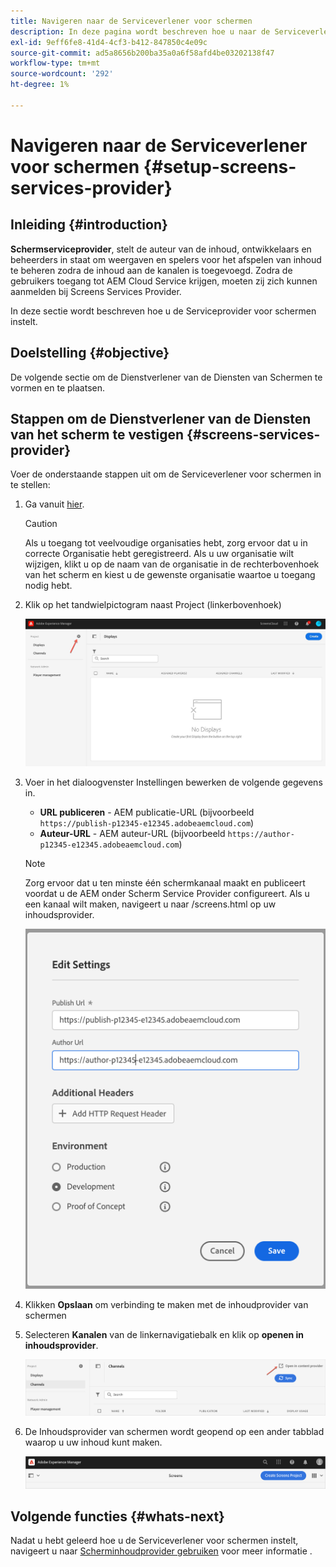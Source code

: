 ```yaml
---
title: Navigeren naar de Serviceverlener voor schermen
description: In deze pagina wordt beschreven hoe u naar de Serviceverlener voor schermen kunt navigeren.
exl-id: 9eff6fe8-41d4-4cf3-b412-847850c4e09c
source-git-commit: ad5a8656b200ba35a0a6f58afd4be03202138f47
workflow-type: tm+mt
source-wordcount: '292'
ht-degree: 1%

---
```


# Navigeren naar de Serviceverlener voor schermen {#setup-screens-services-provider}

## Inleiding {#introduction}

**Schermserviceprovider**, stelt de auteur van de inhoud, ontwikkelaars en beheerders in staat om weergaven en spelers voor het afspelen van inhoud te beheren zodra de inhoud aan de kanalen is toegevoegd. Zodra de gebruikers toegang tot AEM Cloud Service krijgen, moeten zij zich kunnen aanmelden bij Screens Services Provider.

In deze sectie wordt beschreven hoe u de Serviceprovider voor schermen instelt.


## Doelstelling {#objective}

De volgende sectie om de Dienstverlener van de Diensten van Schermen te vormen en te plaatsen.

## Stappen om de Dienstverlener van de Diensten van het scherm te vestigen {#screens-services-provider}

Voer de onderstaande stappen uit om de Serviceverlener voor schermen in te stellen:

1. Ga vanuit [hier](https://experience.adobe.com/screens).

   >[!CAUTION]
   >Als u toegang tot veelvoudige organisaties hebt, zorg ervoor dat u in correcte Organisatie hebt geregistreerd. Als u uw organisatie wilt wijzigen, klikt u op de naam van de organisatie in de rechterbovenhoek van het scherm en kiest u de gewenste organisatie waartoe u toegang nodig hebt.

2. Klik op het tandwielpictogram naast Project (linkerbovenhoek)

   ![afbeelding](/help/screens-cloud/assets/configure/configure-screens0.png)

3. Voer in het dialoogvenster Instellingen bewerken de volgende gegevens in.
   * **URL publiceren** - AEM publicatie-URL (bijvoorbeeld `https://publish-p12345-e12345.adobeaemcloud.com`)
   * **Auteur-URL** - AEM auteur-URL (bijvoorbeeld `https://author-p12345-e12345.adobeaemcloud.com`)

   >[!NOTE]
   >Zorg ervoor dat u ten minste één schermkanaal maakt en publiceert voordat u de AEM onder Scherm Service Provider configureert. Als u een kanaal wilt maken, navigeert u naar /screens.html op uw inhoudsprovider.

   ![afbeelding](/help/screens-cloud/assets/configure/configure-screens4.png)

4. Klikken **Opslaan** om verbinding te maken met de inhoudprovider van schermen

5. Selecteren **Kanalen** van de linkernavigatiebalk en klik op **openen in inhoudsprovider**.

   ![afbeelding](/help/screens-cloud/assets/configure/configure-screens1.png)

6. De Inhoudsprovider van schermen wordt geopend op een ander tabblad waarop u uw inhoud kunt maken.

   ![afbeelding](/help/screens-cloud/assets/configure/configure-screens2.png)

## Volgende functies {#whats-next}

Nadat u hebt geleerd hoe u de Serviceverlener voor schermen instelt, navigeert u naar [Scherminhoudprovider gebruiken](https://experienceleague.adobe.com/docs/experience-manager-cloud-service/content/screens-as-cloud-service/configure-screens-cloud/using-screens-content-provider.html?lang=end#screens-content-provider) voor meer informatie .
